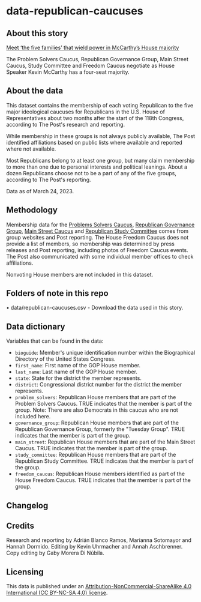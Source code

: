 # data-republican-caucuses

## About this story

[Meet ‘the five families’ that wield power in McCarthy’s House majority](https://www.washingtonpost.com/politics/interactive/2023/house-republican-five-families/)

The Problem Solvers Caucus, Republican Governance Group, Main Street Caucus, Study Committee and Freedom Caucus negotiate as House Speaker Kevin McCarthy has a four-seat majority.

## About the data

This dataset contains the membership of each voting Republican to the five major ideological caucuses for Republicans in the U.S. House of Representatives about two months after the start of the 118th Congress, according to The Post's research and reporting.

While membership in these groups is not always publicly available, The Post identified affiliations based on public lists where available and reported where not available.

Most Republicans belong to at least one group, but many claim membership to more than one due to personal interests and political leanings. About a dozen Republicans choose not to be a part of any of the five groups, according to The Post's reporting.

Data as of March 24, 2023.

## Methodology

Membership data for the [Problems Solvers Caucus](https://problemsolverscaucus.house.gov/), [Republican Governance Group](https://republicangovernance.com/), [Main Street Caucus](https://bacon.house.gov/mainstreetcaucus/) and [Republican Study Committee](https://rsc-hern.house.gov/) comes from group websites and Post reporting. The House Freedom Caucus does not provide a list of members, so membership was determined by press releases and Post reporting, including photos of Freedom Caucus events. The Post also communicated with some individual member offices to check affiliations.

Nonvoting House members are not included in this dataset.

## Folders of note in this repo

• data/republican-caucuses.csv - Download the data used in this story.

## Data dictionary

Variables that can be found in the data:

- `bioguide`: Member's unique identification number within the Biographical Directory of the United States Congress.
- `first_name`: First name of the GOP House member.
- `last_name`: Last name of the GOP House member.
- `state`: State for the district the member represents.
- `district`: Congressional district number for the district the member represents.
- `problem_solvers`: Republican House members that are part of the Problem Solvers Caucus. TRUE indicates that the member is part of the group. Note: There are also Democrats in this caucus who are not included here.
- `governance_group`: Republican House members that are part of the Republican Governance Group, formerly the "Tuesday Group". TRUE indicates that the member is part of the group.
- `main_street`:  Republican House members that are part of the Main Street Caucus. TRUE indicates that the member is part of the group.
- `study_committee`: Republican House members that are part of the Republican Study Committee. TRUE indicates that the member is part of the group.
- `freedom_caucus`: Republican House members identified as part of the House Freedom Caucus. TRUE indicates that the member is part of the group.

## Changelog

## Credits

Research and reporting by Adrián Blanco Ramos, Marianna Sotomayor and Hannah Dormido. Editing by Kevin Uhrmacher and Annah Aschbrenner. Copy editing by Gaby Morera Di Núbila.

## Licensing

This data is published under an [Attribution-NonCommercial-ShareAlike 4.0 International (CC BY-NC-SA 4.0) license](https://creativecommons.org/licenses/by-nc-sa/4.0/).
